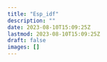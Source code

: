 ```yaml
---
title: "Esp_idf"
description: ""
date: 2023-08-10T15:09:25Z
lastmod: 2023-08-10T15:09:25Z
draft: false
images: []
---
```

